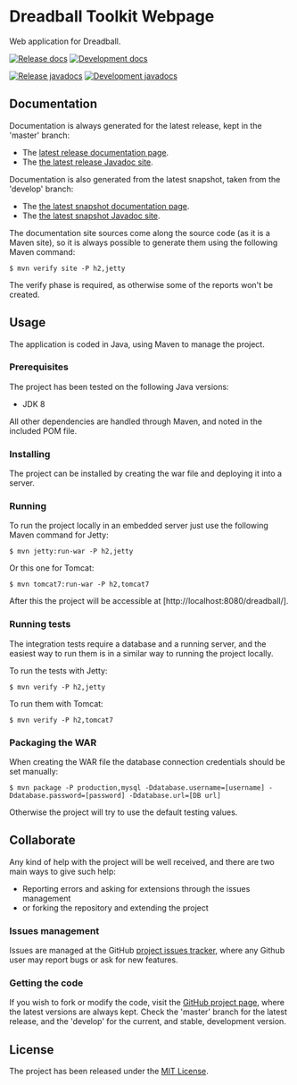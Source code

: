 # Dreadball Toolkit Webpage

Web application for Dreadball.

[![Release docs](https://img.shields.io/badge/docs-release-blue.svg)][site-release]
[![Development docs](https://img.shields.io/badge/docs-develop-blue.svg)][site-develop]

[![Release javadocs](https://img.shields.io/badge/javadocs-release-blue.svg)][javadoc-release]
[![Development javadocs](https://img.shields.io/badge/javadocs-develop-blue.svg)][javadoc-develop]

## Documentation

Documentation is always generated for the latest release, kept in the 'master' branch:

- The [latest release documentation page][site-release].
- The [the latest release Javadoc site][javadoc-release].

Documentation is also generated from the latest snapshot, taken from the 'develop' branch:

- The [the latest snapshot documentation page][site-develop].
- The [the latest snapshot Javadoc site][javadoc-develop].

The documentation site sources come along the source code (as it is a Maven site), so it is always possible to generate them using the following Maven command:

```
$ mvn verify site -P h2,jetty
```

The verify phase is required, as otherwise some of the reports won't be created.

## Usage

The application is coded in Java, using Maven to manage the project.

### Prerequisites

The project has been tested on the following Java versions:
* JDK 8

All other dependencies are handled through Maven, and noted in the included POM file.

### Installing

The project can be installed by creating the war file and deploying it into a server.

### Running

To run the project locally in an embedded server just use the following Maven command for Jetty:

```
$ mvn jetty:run-war -P h2,jetty
```

Or this one for Tomcat:

```
$ mvn tomcat7:run-war -P h2,tomcat7
```

After this the project will be accessible at [http://localhost:8080/dreadball/].

### Running tests

The integration tests require a database and a running server, and the easiest way to run them is in a similar way to running the project locally.

To run the tests with Jetty:

```
$ mvn verify -P h2,jetty
```

To run them with Tomcat:

```
$ mvn verify -P h2,tomcat7
```

### Packaging the WAR

When creating the WAR file the database connection credentials should be set manually:

```
$ mvn package -P production,mysql -Ddatabase.username=[username] -Ddatabase.password=[password] -Ddatabase.url=[DB url]
```

Otherwise the project will try to use the default testing values.

## Collaborate

Any kind of help with the project will be well received, and there are two main ways to give such help:

- Reporting errors and asking for extensions through the issues management
- or forking the repository and extending the project

### Issues management

Issues are managed at the GitHub [project issues tracker][issues], where any Github user may report bugs or ask for new features.

### Getting the code

If you wish to fork or modify the code, visit the [GitHub project page][scm], where the latest versions are always kept. Check the 'master' branch for the latest release, and the 'develop' for the current, and stable, development version.

## License

The project has been released under the [MIT License][license].

[issues]: https://github.com/bernardo-mg/dreadball-toolkit-webpage/issues
[javadoc-develop]: http://docs.bernardomg.com/development/maven/dreadball-toolkit-webpage/apidocs
[javadoc-release]: http://docs.bernardomg.com/maven/dreadball-toolkit-webpage/apidocs
[license]: http://www.opensource.org/licenses/mit-license.php
[scm]: https://github.com/bernardo-mg/dreadball-toolkit-webpage
[site-develop]: http://docs.bernardomg.com/development/maven/dreadball-toolkit-webpage
[site-release]: http://docs.bernardomg.com/maven/dreadball-toolkit-webpage
